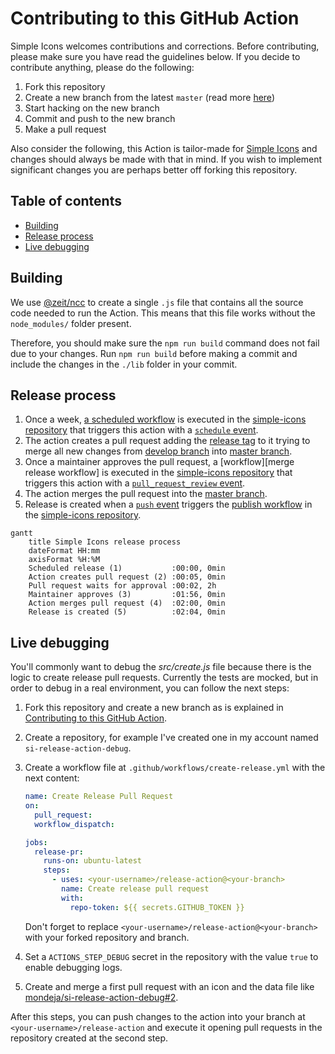 # Contributing to this GitHub Action

Simple Icons welcomes contributions and corrections. Before contributing, please make sure you have read the guidelines below. If you decide to contribute anything, please do the following:

1. Fork this repository
1. Create a new branch from the latest `master` (read more [here](https://guides.github.com/introduction/flow/))
1. Start hacking on the new branch
1. Commit and push to the new branch
1. Make a pull request

Also consider the following, this Action is tailor-made for [Simple Icons] and changes should always be made with that in mind. If you wish to implement significant changes you are perhaps better off forking this repository.

## Table of contents

* [Building](#building)
* [Release process](#release-process)
* [Live debugging](#live-debugging)

## Building

We use [@zeit/ncc](https://github.com/zeit/ncc#readme) to create a single `.js` file that contains all the source code needed to run the Action. This means that this file works without the `node_modules/` folder present.

Therefore, you should make sure the `npm run build` command does not fail due to your changes. Run `npm run build` before making a commit and include the changes in the `./lib` folder in your commit.

## Release process

1. Once a week, [a scheduled workflow][create-release-workflow] is executed in the [simple-icons repository] that triggers this action with a [`schedule` event].
1. The action creates a pull request adding the [release tag] to it trying to merge all new changes from [develop branch] into [master branch].
1. Once a maintainer approves the pull request, a [workflow][merge release workflow] is executed in the [simple-icons repository] that triggers this action with a [`pull_request_review` event].
1. The action merges the pull request into the [master branch].
1. Release is created when a [`push` event] triggers the [publish workflow] in the [simple-icons repository].

```mermaid
gantt
    title Simple Icons release process
    dateFormat HH:mm
    axisFormat %H:%M
    Scheduled release (1)           :00:00, 0min
    Action creates pull request (2) :00:05, 0min
    Pull request waits for approval :00:02, 2h
    Maintainer approves (3)         :01:56, 0min
    Action merges pull request (4)  :02:00, 0min
    Release is created (5)          :02:04, 0min
```

## Live debugging

You'll commonly want to debug the *src/create.js* file because there is the logic to create release pull requests. Currently the tests are mocked, but in order to debug in a real environment, you can follow the next steps:

1. Fork this repository and create a new branch as is explained in [Contributing to this GitHub Action](#contributing-to-this-github-action).
1. Create a repository, for example I've created one in my account named `si-release-action-debug`.
1. Create a workflow file at `.github/workflows/create-release.yml` with the next content:

   ```yaml
   name: Create Release Pull Request
   on:
     pull_request:
     workflow_dispatch:

   jobs:
     release-pr:
       runs-on: ubuntu-latest
       steps:
         - uses: <your-username>/release-action@<your-branch>
           name: Create release pull request
           with:
             repo-token: ${{ secrets.GITHUB_TOKEN }}
   ```

   Don't forget to replace `<your-username>/release-action@<your-branch>` with your forked repository and branch.
   
1. Set a `ACTIONS_STEP_DEBUG` secret in the repository with the value `true` to enable debugging logs.
1. Create and merge a first pull request with an icon and the data file like [mondeja/si-release-action-debug#2](https://github.com/mondeja/si-release-action-debug/pull/2/files).

After this steps, you can push changes to the action into your branch at `<your-username>/release-action` and execute it opening pull requests in the repository created at the second step.

[Simple Icons]: https://github.com/simple-icons/simple-icons
[simple-icons repository]: https://github.com/simple-icons/simple-icons
[create-release-workflow]: https://github.com/simple-icons/simple-icons/blob/4867c03d69d851500584ae42ad2d7c544b4cdb27/.github/workflows/create-release.yml
[merge-release-workflow]: https://github.com/simple-icons/simple-icons/blob/4867c03d69d851500584ae42ad2d7c544b4cdb27/.github/workflows/merge-release.yml
[`schedule` event]: https://docs.github.com/en/actions/using-workflows/events-that-trigger-workflows#schedule
[`pull_request_review` event]: https://docs.github.com/en/actions/using-workflows/events-that-trigger-workflows#pull_request_review
[`push` event]: https://docs.github.com/en/actions/using-workflows/events-that-trigger-workflows#push
[release tag]: https://github.com/simple-icons/simple-icons/pulls?q=label%3Arelease
[develop branch]: https://github.com/simple-icons/simple-icons/tree/develop
[master branch]: https://github.com/simple-icons/simple-icons/tree/master
[publish workflow]: https://github.com/simple-icons/simple-icons/blob/4867c03d69d851500584ae42ad2d7c544b4cdb27/.github/workflows/publish.yml
